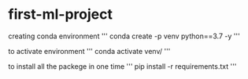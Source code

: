 # first-ml-project


creating conda environment
'''
conda  create -p venv python==3.7 -y
'''

to activate environment
'''
conda activate venv/
'''

to install all the packege in one time
'''
pip install -r requirements.txt
'''


